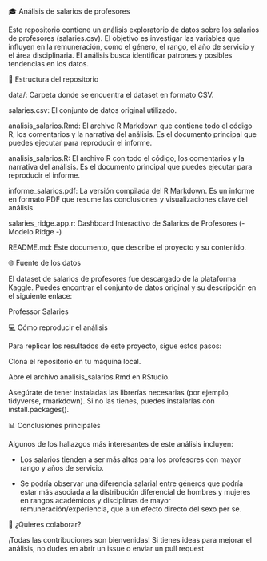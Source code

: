 🎓 Análisis de salarios de profesores

Este repositorio contiene un análisis exploratorio de datos sobre los salarios de profesores (salaries.csv). El objetivo es investigar las variables que influyen en la remuneración, como el género, el rango, el año de servicio y el área disciplinaria. El análisis busca identificar patrones y posibles tendencias en los datos.

📂 Estructura del repositorio

data/: Carpeta donde se encuentra el dataset en formato CSV.

salaries.csv: El conjunto de datos original utilizado.

analisis_salarios.Rmd: El archivo R Markdown que contiene todo el código R, los comentarios y la narrativa del análisis. Es el documento principal que puedes ejecutar para reproducir el informe.

analisis_salarios.R: El archivo R con todo el código, los comentarios y la narrativa del análisis. Es el documento principal que puedes ejecutar para reproducir el informe.

informe_salarios.pdf: La versión compilada del R Markdown. Es un informe en formato PDF que resume las conclusiones y visualizaciones clave del análisis.

salaries_ridge.app.r: Dashboard Interactivo de Salarios de Profesores (- Modelo Ridge -)

README.md: Este documento, que describe el proyecto y su contenido.

🌐 Fuente de los datos

El dataset de salarios de profesores fue descargado de la plataforma Kaggle. Puedes encontrar el conjunto de datos original y su descripción en el siguiente enlace:

Professor Salaries

💻 Cómo reproducir el análisis

Para replicar los resultados de este proyecto, sigue estos pasos:

Clona el repositorio en tu máquina local.

Abre el archivo analisis_salarios.Rmd en RStudio.

Asegúrate de tener instaladas las librerías necesarias (por ejemplo, tidyverse, rmarkdown). Si no las tienes, puedes instalarlas con install.packages().


📊 Conclusiones principales

Algunos de los hallazgos más interesantes de este análisis incluyen:

- Los salarios tienden a ser más altos para los profesores con mayor rango y años de servicio.

- Se podría observar una diferencia salarial entre géneros que podría estar más asociada a la distribución diferencial de hombres y mujeres en rangos académicos y disciplinas de mayor remuneración/experiencia, que a un efecto directo del sexo per se.


🤝 ¿Quieres colaborar?

¡Todas las contribuciones son bienvenidas! Si tienes ideas para mejorar el análisis, no dudes en abrir un issue o enviar un pull request
